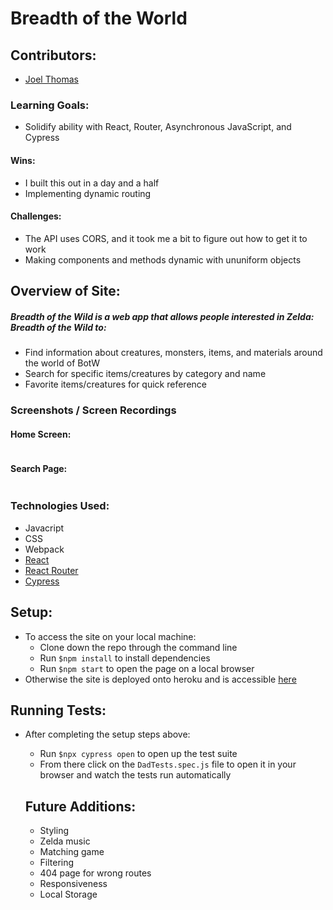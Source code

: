 # Breadth of the World

## Contributors:
* [Joel Thomas](https://github.com/Shakikka)

### Learning Goals:
 * Solidify ability with React, Router, Asynchronous JavaScript, and Cypress
#### Wins:
 * I built this out in a day and a half
 * Implementing dynamic routing
#### Challenges:
  * The API uses CORS, and it took me a bit to figure out how to get it to work
  * Making components and methods dynamic with ununiform objects


## Overview of Site:
##### Breadth of the Wild is a web app that allows people interested in Zelda: Breadth of the Wild to:
  * Find information about creatures, monsters, items, and materials around the world of BotW
  * Search for specific items/creatures by category and name
  * Favorite items/creatures for quick reference

### Screenshots / Screen Recordings
#### Home Screen:
<img src=''/>

#### Search Page:
<img src=''/>

### Technologies Used:
* Javacript
* CSS
* Webpack
* [React](https://reactjs.org/)
* [React Router](https://reactrouter.com/)
* [Cypress](https://www.cypress.io/)

## Setup:
* To access the site on your local machine:
  * Clone down the repo through the command line
  * Run `$npm install` to install dependencies
  * Run `$npm start` to open the page on a local browser
* Otherwise the site is deployed onto heroku and is accessible [here]() 

## Running Tests:
* After completing the setup steps above:
  * Run `$npx cypress open` to open up the test suite
  * From there click on the `DadTests.spec.js` file to open it in your browser and watch the tests run automatically

  ## Future Additions:
  * Styling
  * Zelda music
  * Matching game
  * Filtering
  * 404 page for wrong routes
  * Responsiveness
  * Local Storage